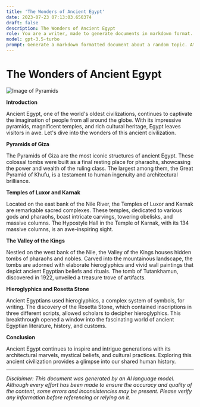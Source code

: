 ```yaml
---
title: 'The Wonders of Ancient Egypt'
date: 2023-07-23 07:13:03.650374
draft: false
description: The Wonders of Ancient Egypt
role: You are a writer, made to generate documents in markdown format. It is very important that all of the documents you generate are in valid markdown format.
model: gpt-3.5-turbo
prompt: Generate a markdown formatted document about a random topic. At the bottom, include a disclaimer explaining that the document was generated by you. The first line of the document should be the title. Make sure that the entire document is in proper markdown format, using a mix of various tags to make the document visually appealing.
---
```


# The Wonders of Ancient Egypt

![Image of Pyramids](https://example.com/pyramids.jpeg)

**Introduction**

Ancient Egypt, one of the world's oldest civilizations, continues to captivate the imagination of people from all around the globe. With its impressive pyramids, magnificent temples, and rich cultural heritage, Egypt leaves visitors in awe. Let's dive into the wonders of this ancient civilization.

**Pyramids of Giza**

The Pyramids of Giza are the most iconic structures of ancient Egypt. These colossal tombs were built as a final resting place for pharaohs, showcasing the power and wealth of the ruling class. The largest among them, the Great Pyramid of Khufu, is a testament to human ingenuity and architectural brilliance.

**Temples of Luxor and Karnak**

Located on the east bank of the Nile River, the Temples of Luxor and Karnak are remarkable sacred complexes. These temples, dedicated to various gods and pharaohs, boast intricate carvings, towering obelisks, and massive columns. The Hypostyle Hall in the Temple of Karnak, with its 134 massive columns, is an awe-inspiring sight.

**The Valley of the Kings**

Nestled on the west bank of the Nile, the Valley of the Kings houses hidden tombs of pharaohs and nobles. Carved into the mountainous landscape, the tombs are adorned with elaborate hieroglyphics and vivid wall paintings that depict ancient Egyptian beliefs and rituals. The tomb of Tutankhamun, discovered in 1922, unveiled a treasure trove of artifacts.

**Hieroglyphics and Rosetta Stone**

Ancient Egyptians used hieroglyphics, a complex system of symbols, for writing. The discovery of the Rosetta Stone, which contained inscriptions in three different scripts, allowed scholars to decipher hieroglyphics. This breakthrough opened a window into the fascinating world of ancient Egyptian literature, history, and customs.

**Conclusion**

Ancient Egypt continues to inspire and intrigue generations with its architectural marvels, mystical beliefs, and cultural practices. Exploring this ancient civilization provides a glimpse into our shared human history.

---

*Disclaimer: This document was generated by an AI language model. Although every effort has been made to ensure the accuracy and quality of the content, some errors and inconsistencies may be present. Please verify any information before referencing or relying on it.*